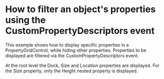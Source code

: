 # How to filter an object's properties using the CustomPropertyDescriptors event


<p>This example shows how to display specific properties in a PropertyGridControl, while hiding other properties. Properties to be displayed are filtered via the CustomPropertyDescriptors event.</p><p>At the root level the Dock, Size and Location properties are displayed. For the Size property, only the Height nested property is displayed.</p>

<br/>


